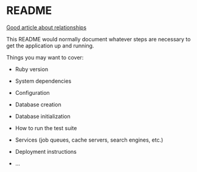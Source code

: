 # README


[Good article about relationships](https://www.devwalks.com/lets-build-instagram-with-ruby-on-rails-part-6-follow-all-the-people/)

This README would normally document whatever steps are necessary to get the
application up and running.

Things you may want to cover:

* Ruby version

* System dependencies

* Configuration

* Database creation

* Database initialization

* How to run the test suite

* Services (job queues, cache servers, search engines, etc.)

* Deployment instructions

* ...
